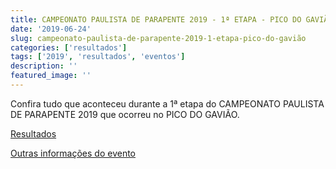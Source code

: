 ```yaml
---
title: CAMPEONATO PAULISTA DE PARAPENTE 2019 - 1ª ETAPA - PICO DO GAVIÃO
date: '2019-06-24'
slug: campeonato-paulista-de-parapente-2019-1-etapa-pico-do-gavião
categories: ['resultados']
tags: ['2019', 'resultados', 'eventos']
description: ''
featured_image: ''
---
```


Confira tudo que aconteceu durante a 1ª etapa do CAMPEONATO PAULISTA DE PARAPENTE 2019 que ocorreu no PICO DO GAVIÃO.

<a href="https://sistema.cbvl.com.br/evento/resultado/275" target="_blank">Resultados</a>

<a href="http://eventos.cbvl.esp.br/pt/eventos-realizados/308-original-1-etapa-do-paulista-de-parapente-2019-pico-do-gaviao-mg" target="_blank">Outras informações do evento</a>